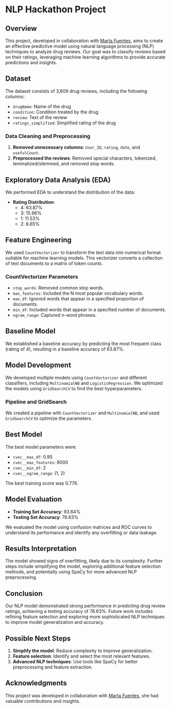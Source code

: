# NLP Hackathon Project


## Overview

This project, developed in collaboration with [Marta Fuentes](https://www.linkedin.com/in/marta-fuentes-science/), aims to create an effective predictive model using natural language processing (NLP) techniques to analyze drug reviews. Our goal was to classify reviews based on their ratings, leveraging machine learning algorithms to provide accurate predictions and insights.

## Dataset

The dataset consists of 3,609 drug reviews, including the following columns:
- `drugName`: Name of the drug
- `condition`: Condition treated by the drug
- `review`: Text of the review
- `ratings_simplified`: Simplified rating of the drug

### Data Cleaning and Preprocessing

1. **Removed unnecessary columns**: `User_ID`, `rating`, `date`, and `usefulCount`.
2. **Preprocessed the reviews**: Removed special characters, tokenized, lemmatized/stemmed, and removed stop words.

## Exploratory Data Analysis (EDA)

We performed EDA to understand the distribution of the data:
- **Rating Distribution**:
  - 4: 63.87%
  - 3: 15.96%
  - 1: 11.53%
  - 2: 8.65%

## Feature Engineering

We used `CountVectorizer` to transform the text data into numerical format suitable for machine learning models. This vectorizer converts a collection of text documents to a matrix of token counts.

### CountVectorizer Parameters

- `stop_words`: Removed common stop words.
- `max_features`: Included the N most popular vocabulary words.
- `max_df`: Ignored words that appear in a specified proportion of documents.
- `min_df`: Included words that appear in a specified number of documents.
- `ngram_range`: Captured n-word phrases.

## Baseline Model

We established a baseline accuracy by predicting the most frequent class (rating of 4), resulting in a baseline accuracy of 63.87%.

## Model Development

We developed multiple models using `CountVectorizer` and different classifiers, including `MultinomialNB` and `LogisticRegression`. We optimized the models using `GridSearchCV` to find the best hyperparameters.

### Pipeline and GridSearch

We created a pipeline with `CountVectorizer` and `MultinomialNB`, and used `GridSearchCV` to optimize the parameters.


## Best Model

The best model parameters were:

- `cvec__max_df`: 0.95
- `cvec__max_features`: 8000
- `cvec__min_df`: 2
- `cvec__ngram_range`: (1, 2)

The best training score was 0.776.

## Model Evaluation

- **Training Set Accuracy**: 93.64%
- **Testing Set Accuracy**: 76.63%

We evaluated the model using confusion matrices and ROC curves to understand its performance and identify any overfitting or data leakage.

## Results Interpretation

The model showed signs of overfitting, likely due to its complexity. Further steps include simplifying the model, exploring additional feature selection methods, and potentially using SpaCy for more advanced NLP preprocessing.

## Conclusion

Our NLP model demonstrated strong performance in predicting drug review ratings, achieving a testing accuracy of 76.63%. Future work includes refining feature selection and exploring more sophisticated NLP techniques to improve model generalization and accuracy.

## Possible Next Steps

1. **Simplify the model**: Reduce complexity to improve generalization.
2. **Feature selection**: Identify and select the most relevant features.
3. **Advanced NLP techniques**: Use tools like SpaCy for better preprocessing and feature extraction.

## Acknowledgments

This project was developed in collaboration with [Marta Fuentes](https://www.linkedin.com/in/marta-fuentes-science/), she had valuable contributions and insights.